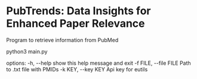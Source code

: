 # PubTrends: Data Insights for Enhanced Paper Relevance

Program to retrieve information from PubMed

python3 main.py

options:
  -h, --help            show this help message and exit
  -f FILE, --file FILE  Path to .txt file with PMIDs
  -k KEY, --key KEY     Api key for eutils
